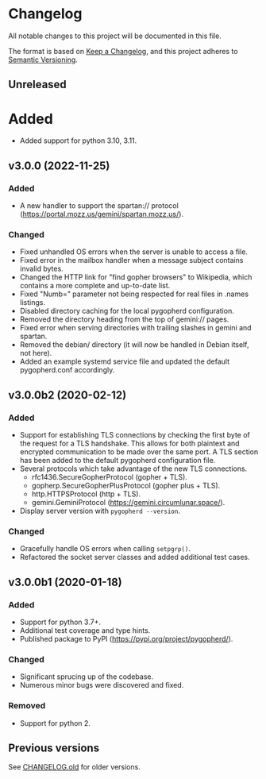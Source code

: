 # Changelog

All notable changes to this project will be documented in this file.

The format is based on [Keep a Changelog](https://keepachangelog.com/en/1.0.0/),
and this project adheres to [Semantic Versioning](https://semver.org/spec/v2.0.0.html).

## Unreleased

# Added

- Added support for python 3.10, 3.11.

## v3.0.0 (2022-11-25)

### Added

- A new handler to support the spartan:// protocol (https://portal.mozz.us/gemini/spartan.mozz.us/).

### Changed

- Fixed unhandled OS errors when the server is unable to access a file.
- Fixed error in the mailbox handler when a message subject contains invalid bytes.
- Changed the HTTP link for "find gopher browsers" to Wikipedia, which
  contains a more complete and up-to-date list.
- Fixed "Numb=" parameter not being respected for real files in .names listings.
- Disabled directory caching for the local pygopherd configuration.
- Removed the directory heading from the top of gemini:// pages.
- Fixed error when serving directories with trailing slashes in gemini and spartan.
- Removed the debian/ directory (it will now be handled in Debian 
  itself, not here).
- Added an example systemd service file and updated the default 
  pygopherd.conf accordingly.

## v3.0.0b2 (2020-02-12)

### Added

- Support for establishing TLS connections by checking the first byte of the
  request for a TLS handshake. This allows for both plaintext and encrypted
  communication to be made over the same port. A TLS section has been added to
  the default pygopherd configuration file.
- Several protocols which take advantage of the new TLS connections.
    - rfc1436.SecureGopherProtocol (gopher + TLS).
    - gopherp.SecureGopherPlusProtocol (gopher plus + TLS).
    - http.HTTPSProtocol (http + TLS).
    - gemini.GeminiProtocol (https://gemini.circumlunar.space/).
- Display server version with ``pygopherd --version``.

### Changed

- Gracefully handle OS errors when calling ``setpgrp()``.
- Refactored the socket server classes and added additional test cases.

## v3.0.0b1 (2020-01-18)

### Added

- Support for python 3.7+.
- Additional test coverage and type hints.
- Published package to PyPI (https://pypi.org/project/pygopherd/).

### Changed

- Significant sprucing up of the codebase.
- Numerous minor bugs were discovered and fixed.

### Removed

- Support for python 2.

## Previous versions

See [CHANGELOG.old](CHANGELOG.old) for older versions.
